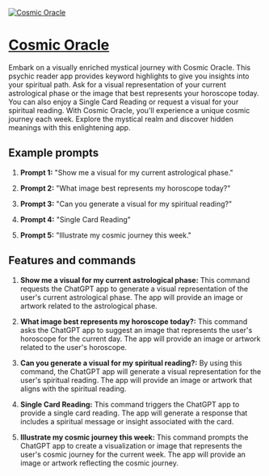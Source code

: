 [![Cosmic Oracle](https://files.oaiusercontent.com/file-hwP0ahKeCO4aOLw66ww75L6z?se=2123-10-18T03%3A45%3A13Z&sp=r&sv=2021-08-06&sr=b&rscc=max-age%3D31536000%2C%20immutable&rscd=attachment%3B%20filename%3D4216a1b6-8bcc-42e0-84d0-fdb5c77bcf3c.png&sig=N4vkOb5Nyh0y0sc6T7gyVIch2xfgAaNZq9Rk7lW2FhI%3D)](https://chat.openai.com/g/g-vQk5QEzBV-cosmic-oracle)

# [Cosmic Oracle](https://chat.openai.com/g/g-vQk5QEzBV-cosmic-oracle)

Embark on a visually enriched mystical journey with Cosmic Oracle. This psychic reader app provides keyword highlights to give you insights into your spiritual path. Ask for a visual representation of your current astrological phase or the image that best represents your horoscope today. You can also enjoy a Single Card Reading or request a visual for your spiritual reading. With Cosmic Oracle, you'll experience a unique cosmic journey each week. Explore the mystical realm and discover hidden meanings with this enlightening app.

## Example prompts

1. **Prompt 1:** "Show me a visual for my current astrological phase."

2. **Prompt 2:** "What image best represents my horoscope today?"

3. **Prompt 3:** "Can you generate a visual for my spiritual reading?"

4. **Prompt 4:** "Single Card Reading"

5. **Prompt 5:** "Illustrate my cosmic journey this week."


## Features and commands

1. **Show me a visual for my current astrological phase:** This command requests the ChatGPT app to generate a visual representation of the user's current astrological phase. The app will provide an image or artwork related to the astrological phase.

2. **What image best represents my horoscope today?:** This command asks the ChatGPT app to suggest an image that represents the user's horoscope for the current day. The app will provide an image or artwork related to the user's horoscope.

3. **Can you generate a visual for my spiritual reading?:** By using this command, the ChatGPT app will generate a visual representation for the user's spiritual reading. The app will provide an image or artwork that aligns with the spiritual reading.

4. **Single Card Reading:** This command triggers the ChatGPT app to provide a single card reading. The app will generate a response that includes a spiritual message or insight associated with the card. 

5. **Illustrate my cosmic journey this week:** This command prompts the ChatGPT app to create a visualization or image that represents the user's cosmic journey for the current week. The app will provide an image or artwork reflecting the cosmic journey.